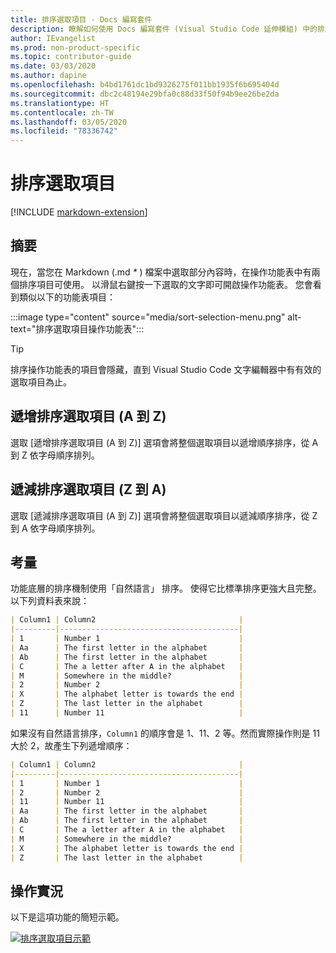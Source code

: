 ```yaml
---
title: 排序選取項目 - Docs 編寫套件
description: 瞭解如何使用 Docs 編寫套件 (Visual Studio Code 延伸模組) 中的排序選取項目功能。
author: IEvangelist
ms.prod: non-product-specific
ms.topic: contributor-guide
ms.date: 03/03/2020
ms.author: dapine
ms.openlocfilehash: b4bd1761dc1bd9326275f011bb1935f6b695404d
ms.sourcegitcommit: dbc2c48194e29bfa0c88d33f50f94b9ee26be2da
ms.translationtype: HT
ms.contentlocale: zh-TW
ms.lasthandoff: 03/05/2020
ms.locfileid: "78336742"
---
```

# <a name="sort-selection"></a>排序選取項目

[!INCLUDE [markdown-extension](includes/markdown-extension.md)]

## <a name="summary"></a>摘要

現在，當您在 Markdown (.md *\** ) 檔案中選取部分內容時，在操作功能表中有兩個排序項目可使用。 以滑鼠右鍵按一下選取的文字即可開啟操作功能表。 您會看到類似以下的功能表項目：

:::image type="content" source="media/sort-selection-menu.png" alt-text="排序選取項目操作功能表":::

> [!TIP]
> 排序操作功能表的項目會隱藏，直到 Visual Studio Code 文字編輯器中有有效的選取項目為止。

## <a name="sort-selection-ascending-a-to-z"></a>遞增排序選取項目 (A 到 Z)

選取 [遞增排序選取項目 (A 到 Z)]  選項會將整個選取項目以遞增順序排序，從 A 到 Z 依字母順序排列。

## <a name="sort-selection-descending-z-to-a"></a>遞減排序選取項目 (Z 到 A)

選取 [遞減排序選取項目 (A 到 Z)]  選項會將整個選取項目以遞減順序排序，從 Z 到 A 依字母順序排列。

## <a name="considerations"></a>考量

功能底層的排序機制使用「自然語言」  排序。 使得它比標準排序更強大且完整。 以下列資料表來說：

```markdown
| Column1 | Column2                                |
|---------|----------------------------------------|
| 1       | Number 1                               |
| Aa      | The first letter in the alphabet       |
| Ab      | The first letter in the alphabet       |
| C       | The a letter after A in the alphabet   |
| M       | Somewhere in the middle?               |
| 2       | Number 2                               |
| X       | The alphabet letter is towards the end |
| Z       | The last letter in the alphabet        |
| 11      | Number 11                              |
```

如果沒有自然語言排序，`Column1` 的順序會是 1、11、2 等。然而實際操作則是 11 大於 2，故產生下列遞增順序：

```markdown
| Column1 | Column2                                |
|---------|----------------------------------------|
| 1       | Number 1                               |
| 2       | Number 2                               |
| 11      | Number 11                              |
| Aa      | The first letter in the alphabet       |
| Ab      | The first letter in the alphabet       |
| C       | The a letter after A in the alphabet   |
| M       | Somewhere in the middle?               |
| X       | The alphabet letter is towards the end |
| Z       | The last letter in the alphabet        |
```

## <a name="in-action"></a>操作實況

以下是這項功能的簡短示範。

[![排序選取項目示範](media/sort-selection.gif)](media/sort-selection.gif#lightbox)
